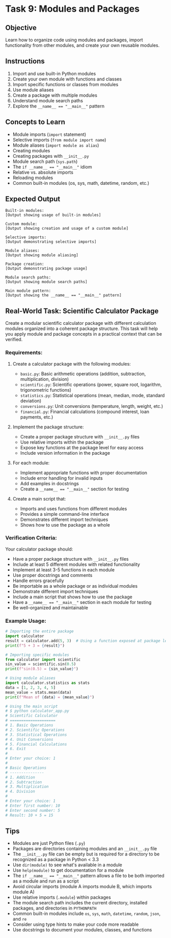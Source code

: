 # Task 9: Modules and Packages

## Objective
Learn how to organize code using modules and packages, import functionality from other modules, and create your own reusable modules.

## Instructions
1. Import and use built-in Python modules
2. Create your own module with functions and classes
3. Import specific functions or classes from modules
4. Use module aliases
5. Create a package with multiple modules
6. Understand module search paths
7. Explore the `__name__ == "__main__"` pattern

## Concepts to Learn
- Module imports (`import` statement)
- Selective imports (`from module import name`)
- Module aliases (`import module as alias`)
- Creating modules
- Creating packages with `__init__.py`
- Module search path (`sys.path`)
- The `if __name__ == "__main__"` idiom
- Relative vs. absolute imports
- Reloading modules
- Common built-in modules (os, sys, math, datetime, random, etc.)

## Expected Output
```
Built-in modules:
[Output showing usage of built-in modules]

Custom module:
[Output showing creation and usage of a custom module]

Selective imports:
[Output demonstrating selective imports]

Module aliases:
[Output showing module aliasing]

Package creation:
[Output demonstrating package usage]

Module search paths:
[Output showing module search paths]

Main module pattern:
[Output showing the __name__ == "__main__" pattern]
```

## Real-World Task: Scientific Calculator Package

Create a modular scientific calculator package with different calculation modules organized into a coherent package structure. This task will help you apply module and package concepts in a practical context that can be verified.

### Requirements:
1. Create a calculator package with the following modules:
   - `basic.py`: Basic arithmetic operations (addition, subtraction, multiplication, division)
   - `scientific.py`: Scientific operations (power, square root, logarithm, trigonometric functions)
   - `statistics.py`: Statistical operations (mean, median, mode, standard deviation)
   - `conversions.py`: Unit conversions (temperature, length, weight, etc.)
   - `financial.py`: Financial calculations (compound interest, loan payments, etc.)

2. Implement the package structure:
   - Create a proper package structure with `__init__.py` files
   - Use relative imports within the package
   - Expose key functions at the package level for easy access
   - Include version information in the package

3. For each module:
   - Implement appropriate functions with proper documentation
   - Include error handling for invalid inputs
   - Add examples in docstrings
   - Create a `__name__ == "__main__"` section for testing

4. Create a main script that:
   - Imports and uses functions from different modules
   - Provides a simple command-line interface
   - Demonstrates different import techniques
   - Shows how to use the package as a whole

### Verification Criteria:
Your calculator package should:
- Have a proper package structure with `__init__.py` files
- Include at least 5 different modules with related functionality
- Implement at least 3-5 functions in each module
- Use proper docstrings and comments
- Handle errors gracefully
- Be importable as a whole package or as individual modules
- Demonstrate different import techniques
- Include a main script that shows how to use the package
- Have a `__name__ == "__main__"` section in each module for testing
- Be well-organized and maintainable

### Example Usage:
```python
# Importing the entire package
import calculator
result = calculator.add(5, 3)  # Using a function exposed at package level
print(f"5 + 3 = {result}")

# Importing specific modules
from calculator import scientific
sin_value = scientific.sin(0.5)
print(f"sin(0.5) = {sin_value}")

# Using module aliases
import calculator.statistics as stats
data = [1, 2, 3, 4, 5]
mean_value = stats.mean(data)
print(f"Mean of {data} = {mean_value}")

# Using the main script
# $ python calculator_app.py
# Scientific Calculator
# ====================
# 1. Basic Operations
# 2. Scientific Operations
# 3. Statistical Operations
# 4. Unit Conversions
# 5. Financial Calculations
# 6. Exit
# 
# Enter your choice: 1
# 
# Basic Operations
# ---------------
# 1. Addition
# 2. Subtraction
# 3. Multiplication
# 4. Division
# 
# Enter your choice: 1
# Enter first number: 10
# Enter second number: 5
# Result: 10 + 5 = 15
```

## Tips
- Modules are just Python files (`.py`)
- Packages are directories containing modules and an `__init__.py` file
- The `__init__.py` file can be empty but is required for a directory to be recognized as a package in Python < 3.3
- Use `dir(module)` to see what's available in a module
- Use `help(module)` to get documentation for a module
- The `if __name__ == "__main__"` pattern allows a file to be both imported as a module and run as a script
- Avoid circular imports (module A imports module B, which imports module A)
- Use relative imports (`.module`) within packages
- The module search path includes the current directory, installed packages, and directories in `PYTHONPATH`
- Common built-in modules include `os`, `sys`, `math`, `datetime`, `random`, `json`, and `re`
- Consider using type hints to make your code more readable
- Use docstrings to document your modules, classes, and functions